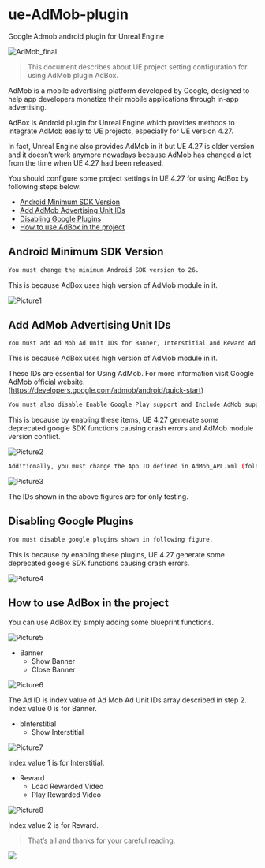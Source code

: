 # ue-AdMob-plugin

 Google Admob android plugin for Unreal Engine

![AdMob_final](https://github.com/user-attachments/assets/6973bea6-aa2d-4d43-8404-6b930a18dbbf)

> This document describes about UE project setting configuration for using AdMob plugin AdBox.

AdMob is a mobile advertising platform developed by Google, designed to help app developers monetize their mobile applications through in-app advertising.

AdBox is Android plugin for Unreal Engine which provides methods to integrate AdMob easily to UE projects, especially for UE version 4.27.

In fact, Unreal Engine also provides AdMob in it but UE 4.27 is older version and it doesn’t work anymore nowadays because AdMob has changed a lot from the time when UE 4.27 had been released.

You should configure some project settings in UE 4.27 for using AdBox by following steps below:

- [Android Minimum SDK Version](#android-minimum-sdk-version)
- [Add AdMob Advertising Unit IDs](#add-admob-advertising-unit-ids)
- [Disabling Google Plugins](#disabling-google-plugins)
- [How to use AdBox in the project](#how-to-use-adbox-in-the-project)

## Android Minimum SDK Version

```sh
You must change the minimum Android SDK version to 26.
```

This is because AdBox uses high version of AdMob module in it.

![Picture1](https://github.com/user-attachments/assets/52d1c3a6-6ec2-4eeb-b783-af254f565a50)

## Add AdMob Advertising Unit IDs

```sh
You must add Ad Mob Ad Unit IDs for Banner, Interstitial and Reward Ad.
```

This is because AdBox uses high version of AdMob module in it.

These IDs are essential for Using AdMob. For more information visit Google AdMob official website. (https://developers.google.com/admob/android/quick-start)

```sh
You must also disable Enable Google Play support and Include AdMob support for ads options.
```

This is because by enabling these items, UE 4.27 generate some deprecated google SDK functions causing crash errors and AdMob module version conflict.

![Picture2](https://github.com/user-attachments/assets/72658a65-8e12-4a8b-b509-00d23b1d483a)

```sh
Additionally, you must change the App ID defined in AdMob_APL.xml (folder path in plugin: AdBox\Source\AdMob).
```

![Picture3](https://github.com/user-attachments/assets/0d4869db-0b72-44f1-855c-ea0394dc1255)

The IDs shown in the above figures are for only testing.

## Disabling Google Plugins

```sh
You must disable google plugins shown in following figure.
```

This is because by enabling these plugins, UE 4.27 generate some deprecated google SDK functions causing crash errors.

![Picture4](https://github.com/user-attachments/assets/40cadfc8-07d0-4d47-b9f5-c49809318d79)

## How to use AdBox in the project

You can use AdBox by simply adding some blueprint functions.

![Picture5](https://github.com/user-attachments/assets/738534d9-5af4-4600-b162-d7b831876774)

- Banner
  - Show Banner
  - Close Banner

![Picture6](https://github.com/user-attachments/assets/73a044b5-0d34-4f63-92b8-b02617f10931)

The Ad ID is index value of Ad Mob Ad Unit IDs array described in step 2.
Index value 0 is for Banner.

- bInterstitial
  - Show Interstitial

![Picture7](https://github.com/user-attachments/assets/9486e3c1-751d-4d87-9407-ecb54a744f15)

Index value 1 is for Interstitial.

- Reward
  - Load Rewarded Video
  - Play Rewarded Video

![Picture8](https://github.com/user-attachments/assets/4bf501c3-c0b8-4f58-964a-c796f9f247b3)

Index value 2 is for Reward.

> That’s all and thanks for your careful reading.

[![](https://www.paypalobjects.com/en_US/i/btn/btn_donateCC_LG.gif)](https://www.paypal.com/cgi-bin/webscr?cmd=_s-xclick&hosted_button_id=XXX)
